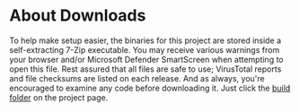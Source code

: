 # About Downloads

To help make setup easier, the binaries for this project are stored inside a self-extracting 7-Zip executable. You may receive various warnings from your browser and/or Microsoft Defender SmartScreen when attempting to open this file. Rest assured that all files are safe to use; VirusTotal reports and file checksums are listed on each release. And as always, you're encouraged to examine any code before downloading it. Just click the [build folder](https://github.com/Tech-How/YouTube-Music-Downloader/tree/main/build) on the project page.
